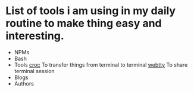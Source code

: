 # List of tools i am using in my daily routine to make thing easy and interesting. 

* NPMs
* Bash
* Tools
  [croc](https://github.com/schollz/croc) To transfer things from terminal to terminal
  [webtty](https://github.com/maxmcd/webtty) To share terminal session
* Blogs
* Authors

